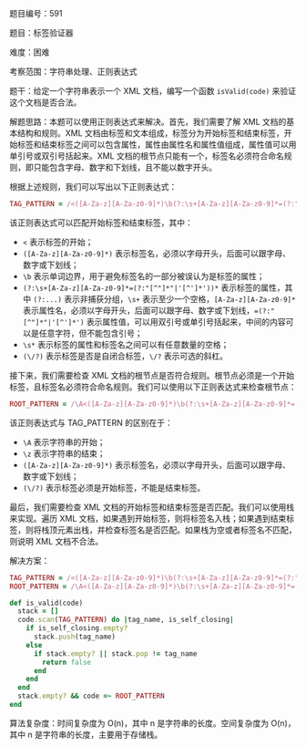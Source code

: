 题目编号：591

题目：标签验证器

难度：困难

考察范围：字符串处理、正则表达式

题干：给定一个字符串表示一个 XML 文档，编写一个函数 `isValid(code)` 来验证这个文档是否合法。

解题思路：本题可以使用正则表达式来解决。首先，我们需要了解 XML 文档的基本结构和规则。XML 文档由标签和文本组成，标签分为开始标签和结束标签，开始标签和结束标签之间可以包含属性，属性由属性名和属性值组成，属性值可以用单引号或双引号括起来。XML 文档的根节点只能有一个，标签名必须符合命名规则，即只能包含字母、数字和下划线，且不能以数字开头。

根据上述规则，我们可以写出以下正则表达式：

```ruby
TAG_PATTERN = /<([A-Za-z][A-Za-z0-9]*)\b(?:\s+[A-Za-z][A-Za-z0-9]*=(?:"[^"]*"|'[^']*'))*\s*(\/?)>/
```

该正则表达式可以匹配开始标签和结束标签，其中：

- `<` 表示标签的开始；
- `([A-Za-z][A-Za-z0-9]*)` 表示标签名，必须以字母开头，后面可以跟字母、数字或下划线；
- `\b` 表示单词边界，用于避免标签名的一部分被误认为是标签的属性；
- `(?:\s+[A-Za-z][A-Za-z0-9]*=(?:"[^"]*"|'[^']*'))*` 表示标签的属性，其中 `(?:...)` 表示非捕获分组，`\s+` 表示至少一个空格，`[A-Za-z][A-Za-z0-9]*` 表示属性名，必须以字母开头，后面可以跟字母、数字或下划线，`=(?:"[^"]*"|'[^']*')` 表示属性值，可以用双引号或单引号括起来，中间的内容可以是任意字符，但不能包含引号；
- `\s*` 表示标签的属性和标签名之间可以有任意数量的空格；
- `(\/?)` 表示标签是否是自闭合标签，`\/?` 表示可选的斜杠。

接下来，我们需要检查 XML 文档的根节点是否符合规则。根节点必须是一个开始标签，且标签名必须符合命名规则。我们可以使用以下正则表达式来检查根节点：

```ruby
ROOT_PATTERN = /\A<([A-Za-z][A-Za-z0-9]*)\b(?:\s+[A-Za-z][A-Za-z0-9]*=(?:"[^"]*"|'[^']*'))*\s*(\/?)>\z/
```

该正则表达式与 TAG_PATTERN 的区别在于：

- `\A` 表示字符串的开始；
- `\z` 表示字符串的结束；
- `([A-Za-z][A-Za-z0-9]*)` 表示标签名，必须以字母开头，后面可以跟字母、数字或下划线；
- `(\/?)` 表示标签必须是开始标签，不能是结束标签。

最后，我们需要检查 XML 文档的开始标签和结束标签是否匹配。我们可以使用栈来实现。遍历 XML 文档，如果遇到开始标签，则将标签名入栈；如果遇到结束标签，则将栈顶元素出栈，并检查标签名是否匹配。如果栈为空或者标签名不匹配，则说明 XML 文档不合法。

解决方案：

```ruby
TAG_PATTERN = /<([A-Za-z][A-Za-z0-9]*)\b(?:\s+[A-Za-z][A-Za-z0-9]*=(?:"[^"]*"|'[^']*'))*\s*(\/?)>/
ROOT_PATTERN = /\A<([A-Za-z][A-Za-z0-9]*)\b(?:\s+[A-Za-z][A-Za-z0-9]*=(?:"[^"]*"|'[^']*'))*\s*(\/?)>\z/

def is_valid(code)
  stack = []
  code.scan(TAG_PATTERN) do |tag_name, is_self_closing|
    if is_self_closing.empty?
      stack.push(tag_name)
    else
      if stack.empty? || stack.pop != tag_name
        return false
      end
    end
  end
  stack.empty? && code =~ ROOT_PATTERN
end
```

算法复杂度：时间复杂度为 O(n)，其中 n 是字符串的长度。空间复杂度为 O(n)，其中 n 是字符串的长度，主要用于存储栈。